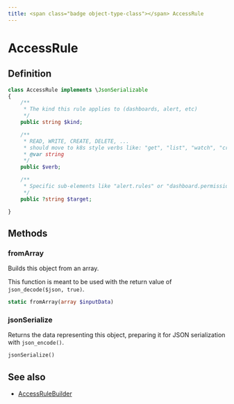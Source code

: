 ```yaml
---
title: <span class="badge object-type-class"></span> AccessRule
---
```

# <span class="badge object-type-class"></span> AccessRule

## Definition

```php
class AccessRule implements \JsonSerializable
{
    /**
     * The kind this rule applies to (dashboards, alert, etc)
     */
    public string $kind;

    /**
     * READ, WRITE, CREATE, DELETE, ...
     * should move to k8s style verbs like: "get", "list", "watch", "create", "update", "patch", "delete"
     * @var string
     */
    public $verb;

    /**
     * Specific sub-elements like "alert.rules" or "dashboard.permissions"????
     */
    public ?string $target;

}
```
## Methods

### <span class="badge object-method"></span> fromArray

Builds this object from an array.

This function is meant to be used with the return value of `json_decode($json, true)`.

```php
static fromArray(array $inputData)
```

### <span class="badge object-method"></span> jsonSerialize

Returns the data representing this object, preparing it for JSON serialization with `json_encode()`.

```php
jsonSerialize()
```

## See also

 * <span class="badge builder"></span> [AccessRuleBuilder](./builder-AccessRuleBuilder.md)
